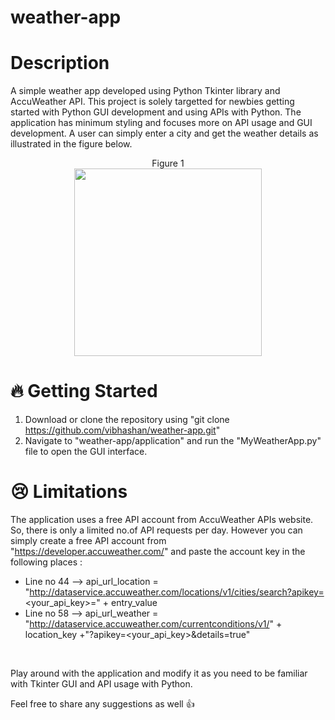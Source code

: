 # weather-app

# Description
A simple weather app developed using Python Tkinter library and AccuWeather API. This project is solely targetted for newbies getting started with
Python GUI development and using APIs with Python. The application has minimum styling and focuses more on API usage and GUI development.
A user can simply enter a city and get the weather details as illustrated in the figure below.


<p align="center">
  Figure 1 <br />
  <img src="https://github.com/vibhashan/weather-app/assets/137031728/be49292c-1844-40c0-8648-baddc9157d84" width="300" height="300">
</p> 

# 🔥 Getting Started
1. Download or clone the repository using "git clone https://github.com/vibhashan/weather-app.git"
2. Navigate to "weather-app/application" and run the "MyWeatherApp.py" file to open the GUI interface.

# 😢 Limitations
The application uses a free API account from AccuWeather APIs website. So, there is only a limited no.of API requests per day.
However you can simply create a free API account from "https://developer.accuweather.com/" and paste the account key in the following places :
- Line no 44 --> api_url_location = "http://dataservice.accuweather.com/locations/v1/cities/search?apikey=<your_api_key>=" + entry_value
- Line no 58 --> api_url_weather = "http://dataservice.accuweather.com/currentconditions/v1/" + location_key +"?apikey=<your_api_key>&details=true"

<br />

<p> Play around with the application and modify it as you need to be familiar with Tkinter GUI and API usage with Python. </p>
<p> Feel free to share any suggestions as well 👍 </p> 

